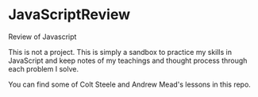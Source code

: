 # JavaScriptReview
Review of Javascript

This is not a project.  This is simply a sandbox to practice my skills in JavaScript and keep notes of my teachings and thought process through each problem I solve.

You can find some of Colt Steele and Andrew Mead's lessons in this repo.